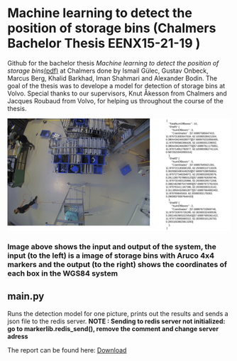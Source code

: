 # Machine learning to detect the position of storage bins (Chalmers Bachelor Thesis EENX15-21-19 )

Github for the bachelor thesis _Machine learning to detect the position of storage bins_[(pdf)](https://github.com/gurrajo/markerlib/raw/master/EENX15_21_19_Storagebins_final.pdf) at Chalmers done by Ismail Gülec, Gustav Onbeck, Marcus Berg, Khalid Barkhad, Iman Shahmari and Alexander Bodin. The goal of the thesis was to develope a model for detection of storage bins at Volvo. Special thanks to our supervisors, Knut Åkesson from Chalmers and Jacques Roubaud from Volvo, for helping us throughout the course of the thesis.

![plot](./graphics/inputoutput-2.png)

### Image above shows the input and output of the system, the input (to the left) is a image of storage bins with Aruco 4x4 markers and the output (to the right) shows the coordinates of each box in the WGS84 system

## main.py

Runs the detection model for one picture, prints out the results and sends a json file to the redis server.
**NOTE : Sending to redis server not initialized: go to markerlib.redis_send(), remove the comment and change server adress**

The report can be found here: [Download](https://github.com/gurrajo/markerlib/raw/master/EENX15_21_19_Storagebins_final.pdf)
